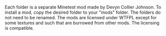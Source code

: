 Each folder is a separate Minetest mod made by Devyn Collier Johnson. To install a mod, copy the desired folder to your "mods" folder. The folders do not need to be renamed. The mods are licensed under WTFPL except for some textures and such that are burrowed from other mods. The licensing is compatible.
